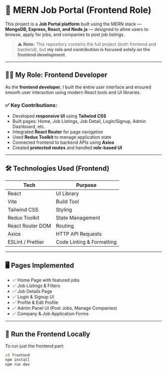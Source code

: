 # 💼 MERN Job Portal (Frontend Role)

This project is a **Job Portal platform** built using the MERN stack — **MongoDB, Express, React, and Node.js** — designed to allow users to browse, apply for jobs, and companies to post job listings.

> ⚠️ **Note:** This repository contains the full project (both frontend and backend), but **my role and contribution is focused solely on the frontend development**.

---

## 🧑‍🎨 My Role: Frontend Developer

As the **frontend developer**, I built the entire user interface and ensured smooth user interaction using modern React tools and UI libraries.

### ✅ Key Contributions:

- Developed **responsive UI** using **Tailwind CSS**
- Built pages: Home, Job Listings, Job Detail, Login/Signup, Admin Dashboard, etc.
- Integrated **React Router** for page navigation
- Used **Redux Toolkit** to manage application state
- Connected frontend to backend APIs using **Axios**
- Created **protected routes** and handled **role-based UI**

---

## 🛠️ Technologies Used (Frontend)

| Tech              | Purpose                        |
|-------------------|--------------------------------|
| React             | UI Library                     |
| Vite              | Build Tool                     |
| Tailwind CSS      | Styling                        |
| Redux Toolkit     | State Management               |
| React Router DOM  | Routing                        |
| Axios             | HTTP API Requests              |
| ESLint / Prettier | Code Linting & Formatting      |

---

## 🖥️ Pages Implemented

- ✅ Home Page with featured jobs
- ✅ Job Listings & Filters
- ✅ Job Details Page
- ✅ Login & Signup UI
- ✅ Profile & Edit Profile
- ✅ Admin Panel UI (Post Jobs, Manage Companies)
- ✅ Company & Job Application Forms

---

## 🔧 Run the Frontend Locally

To run just the frontend part:

```bash
cd frontend
npm install
npm run dev
